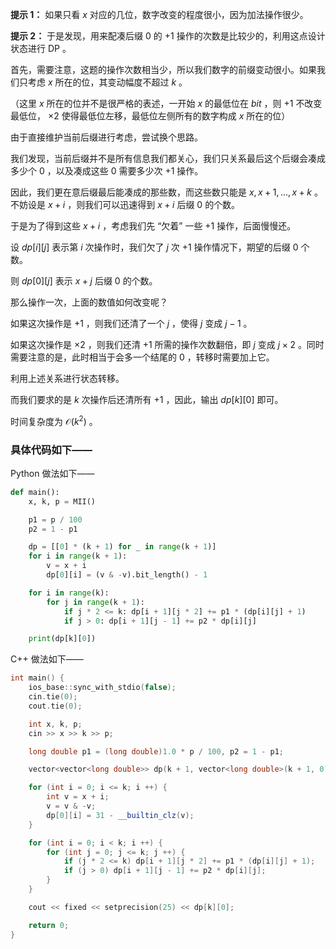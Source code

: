 **提示 1：** 如果只看 $x$ 对应的几位，数字改变的程度很小，因为加法操作很少。

**提示 2：** 于是发现，用来配凑后缀 $0$ 的 $+1$ 操作的次数是比较少的，利用这点设计状态进行 DP 。

首先，需要注意，这题的操作次数相当少，所以我们数字的前缀变动很小。如果我们只考虑 $x$ 所在的位，其变动幅度不超过 $k$ 。

（这里 $x$ 所在的位并不是很严格的表述，一开始 $x$ 的最低位在 $bit$ ，则 $+1$ 不改变最低位， $\times 2$ 使得最低位左移，最低位左侧所有的数字构成 $x$ 所在的位）

由于直接维护当前后缀进行考虑，尝试换个思路。

我们发现，当前后缀并不是所有信息我们都关心，我们只关系最后这个后缀会凑成多少个 $0$ ，以及凑成这些 $0$ 需要多少次 $+1$ 操作。

因此，我们更在意后缀最后能凑成的那些数，而这些数只能是 $x,x+1,\dots,x+k$ 。不妨设是 $x+i$ ，则我们可以迅速得到 $x+i$ 后缀 $0$ 的个数。

于是为了得到这些 $x+i$ ，考虑我们先 “欠着” 一些 $+1$ 操作，后面慢慢还。

设 $dp[i][j]$ 表示第 $i$ 次操作时，我们欠了 $j$ 次 $+1$ 操作情况下，期望的后缀 $0$ 个数。

则 $dp[0][j]$ 表示 $x+j$ 后缀 $0$ 的个数。

那么操作一次，上面的数值如何改变呢？

如果这次操作是 $+1$ ，则我们还清了一个 $j$ ，使得 $j$ 变成 $j-1$ 。

如果这次操作是 $\times 2$ ，则我们还清 $+1$ 所需的操作次数翻倍，即 $j$ 变成 $j\times 2$ 。同时需要注意的是，此时相当于会多一个结尾的 $0$ ，转移时需要加上它。

利用上述关系进行状态转移。

而我们要求的是 $k$ 次操作后还清所有 $+1$ ，因此，输出 $dp[k][0]$ 即可。

时间复杂度为 $\mathcal{O}(k^2)$ 。

### 具体代码如下——

Python 做法如下——

```Python []
def main():
    x, k, p = MII()

    p1 = p / 100
    p2 = 1 - p1

    dp = [[0] * (k + 1) for _ in range(k + 1)]
    for i in range(k + 1):
        v = x + i
        dp[0][i] = (v & -v).bit_length() - 1

    for i in range(k):
        for j in range(k + 1):
            if j * 2 <= k: dp[i + 1][j * 2] += p1 * (dp[i][j] + 1)
            if j > 0: dp[i + 1][j - 1] += p2 * dp[i][j]

    print(dp[k][0])
```

C++ 做法如下——

```cpp []
int main() {
    ios_base::sync_with_stdio(false);
    cin.tie(0);
    cout.tie(0);

    int x, k, p;
    cin >> x >> k >> p;

    long double p1 = (long double)1.0 * p / 100, p2 = 1 - p1;

    vector<vector<long double>> dp(k + 1, vector<long double>(k + 1, 0));

    for (int i = 0; i <= k; i ++) {
        int v = x + i;
        v = v & -v;
        dp[0][i] = 31 - __builtin_clz(v);
    }

    for (int i = 0; i < k; i ++) {
        for (int j = 0; j <= k; j ++) {
            if (j * 2 <= k) dp[i + 1][j * 2] += p1 * (dp[i][j] + 1);
            if (j > 0) dp[i + 1][j - 1] += p2 * dp[i][j];
        }
    }

    cout << fixed << setprecision(25) << dp[k][0];

    return 0;
}
```
